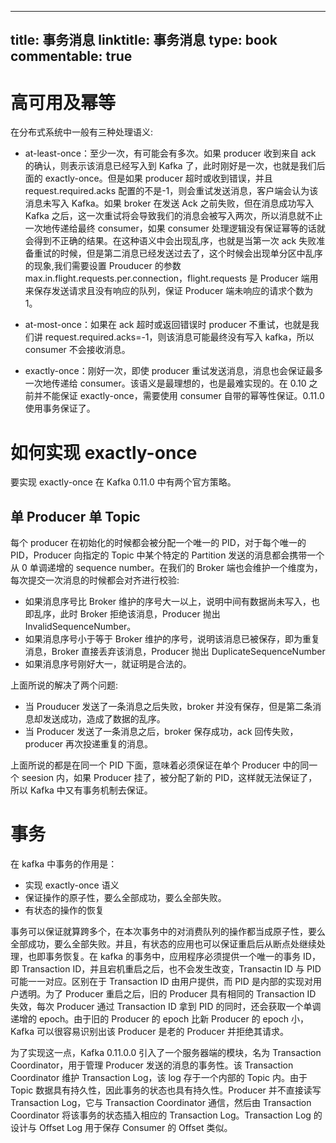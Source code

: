 
---
title: 事务消息
linktitle: 事务消息
type: book
commentable: true
---

# 高可用及幂等

在分布式系统中一般有三种处理语义:

- at-least-once：至少一次，有可能会有多次。如果 producer 收到来自 ack 的确认，则表示该消息已经写入到 Kafka 了，此时刚好是一次，也就是我们后面的 exactly-once。但是如果 producer 超时或收到错误，并且 request.required.acks 配置的不是-1，则会重试发送消息，客户端会认为该消息未写入 Kafka。如果 broker 在发送 Ack 之前失败，但在消息成功写入 Kafka 之后，这一次重试将会导致我们的消息会被写入两次，所以消息就不止一次地传递给最终 consumer，如果 consumer 处理逻辑没有保证幂等的话就会得到不正确的结果。在这种语义中会出现乱序，也就是当第一次 ack 失败准备重试的时候，但是第二消息已经发送过去了，这个时候会出现单分区中乱序的现象,我们需要设置 Prouducer 的参数 max.in.flight.requests.per.connection，flight.requests 是 Producer 端用来保存发送请求且没有响应的队列，保证 Producer 端未响应的请求个数为 1。

- at-most-once：如果在 ack 超时或返回错误时 producer 不重试，也就是我们讲 request.required.acks=-1，则该消息可能最终没有写入 kafka，所以 consumer 不会接收消息。

- exactly-once：刚好一次，即使 producer 重试发送消息，消息也会保证最多一次地传递给 consumer。该语义是最理想的，也是最难实现的。在 0.10 之前并不能保证 exactly-once，需要使用 consumer 自带的幂等性保证。0.11.0 使用事务保证了。

# 如何实现 exactly-once

要实现 exactly-once 在 Kafka 0.11.0 中有两个官方策略。

## 单 Producer 单 Topic

每个 producer 在初始化的时候都会被分配一个唯一的 PID，对于每个唯一的 PID，Producer 向指定的 Topic 中某个特定的 Partition 发送的消息都会携带一个从 0 单调递增的 sequence number。在我们的 Broker 端也会维护一个维度为，每次提交一次消息的时候都会对齐进行校验:

- 如果消息序号比 Broker 维护的序号大一以上，说明中间有数据尚未写入，也即乱序，此时 Broker 拒绝该消息，Producer 抛出 InvalidSequenceNumber。
- 如果消息序号小于等于 Broker 维护的序号，说明该消息已被保存，即为重复消息，Broker 直接丢弃该消息，Producer 抛出 DuplicateSequenceNumber
- 如果消息序号刚好大一，就证明是合法的。

上面所说的解决了两个问题:

- 当 Prouducer 发送了一条消息之后失败，broker 并没有保存，但是第二条消息却发送成功，造成了数据的乱序。
- 当 Producer 发送了一条消息之后，broker 保存成功，ack 回传失败，producer 再次投递重复的消息。

上面所说的都是在同一个 PID 下面，意味着必须保证在单个 Producer 中的同一个 seesion 内，如果 Producer 挂了，被分配了新的 PID，这样就无法保证了，所以 Kafka 中又有事务机制去保证。

# 事务

在 kafka 中事务的作用是：

- 实现 exactly-once 语义
- 保证操作的原子性，要么全部成功，要么全部失败。
- 有状态的操作的恢复

事务可以保证就算跨多个，在本次事务中的对消费队列的操作都当成原子性，要么全部成功，要么全部失败。并且，有状态的应用也可以保证重启后从断点处继续处理，也即事务恢复。在 kafka 的事务中，应用程序必须提供一个唯一的事务 ID，即 Transaction ID，并且宕机重启之后，也不会发生改变，Transactin ID 与 PID 可能一一对应。区别在于 Transaction ID 由用户提供，而 PID 是内部的实现对用户透明。为了 Producer 重启之后，旧的 Producer 具有相同的 Transaction ID 失效，每次 Producer 通过 Transaction ID 拿到 PID 的同时，还会获取一个单调递增的 epoch。由于旧的 Producer 的 epoch 比新 Producer 的 epoch 小，Kafka 可以很容易识别出该 Producer 是老的 Producer 并拒绝其请求。

为了实现这一点，Kafka 0.11.0.0 引入了一个服务器端的模块，名为 Transaction Coordinator，用于管理 Producer 发送的消息的事务性。该 Transaction Coordinator 维护 Transaction Log，该 log 存于一个内部的 Topic 内。由于 Topic 数据具有持久性，因此事务的状态也具有持久性。Producer 并不直接读写 Transaction Log，它与 Transaction Coordinator 通信，然后由 Transaction Coordinator 将该事务的状态插入相应的 Transaction Log。Transaction Log 的设计与 Offset Log 用于保存 Consumer 的 Offset 类似。

    
